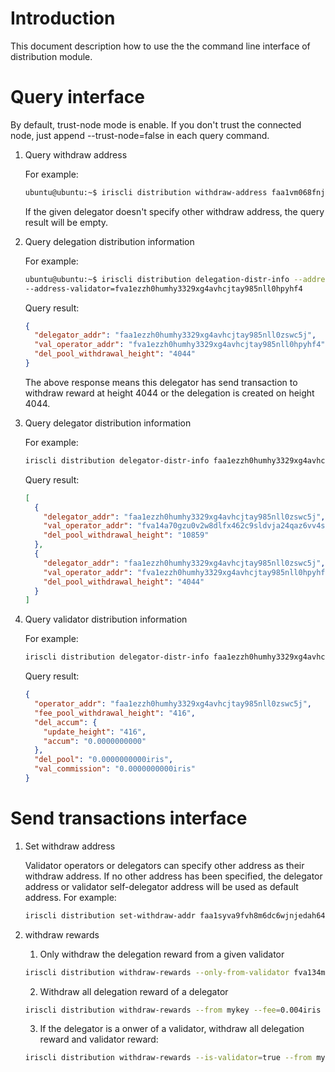 # Introduction 

This document description how to use the the command line interface of distribution module.

# Query interface

By default, trust-node mode is enable. If you don't trust the connected node, just append --trust-node=false in each query command.

1. Query withdraw address

    For example:
    ```bash
    ubuntu@ubuntu:~$ iriscli distribution withdraw-address faa1vm068fnjx28zv7k9kd9j85wrwhjn8vfsxfmcrz
    ```
    If the given delegator doesn't specify other withdraw address, the query result will be empty.

2. Query delegation distribution information

    For example:
    ```bash
    ubuntu@ubuntu:~$ iriscli distribution delegation-distr-info --address-delegator=faa1ezzh0humhy3329xg4avhcjtay985nll0zswc5j \
    --address-validator=fva1ezzh0humhy3329xg4avhcjtay985nll0hpyhf4
    ```
    Query result:
    ```json
    {
      "delegator_addr": "faa1ezzh0humhy3329xg4avhcjtay985nll0zswc5j",
      "val_operator_addr": "fva1ezzh0humhy3329xg4avhcjtay985nll0hpyhf4",
      "del_pool_withdrawal_height": "4044"
    }
    ```
    The above response means this delegator has send transaction to withdraw reward at height 4044 or the delegation is created on height 4044.

2. Query delegator distribution information

    For example: 
    ```bash
    iriscli distribution delegator-distr-info faa1ezzh0humhy3329xg4avhcjtay985nll0zswc5j
    ```
    Query result:
    ```json
    [
      {
        "delegator_addr": "faa1ezzh0humhy3329xg4avhcjtay985nll0zswc5j",
        "val_operator_addr": "fva14a70gzu0v2w8dlfx462c9sldvja24qaz6vv4sg",
        "del_pool_withdrawal_height": "10859"
      },
      {
        "delegator_addr": "faa1ezzh0humhy3329xg4avhcjtay985nll0zswc5j",
        "val_operator_addr": "fva1ezzh0humhy3329xg4avhcjtay985nll0hpyhf4",
        "del_pool_withdrawal_height": "4044"
      }
    ]
    ```

4. Query validator distribution information

    For example: 
    ```bash
    iriscli distribution delegator-distr-info faa1ezzh0humhy3329xg4avhcjtay985nll0zswc5j
    ```
    Query result:
    ```json
    {
      "operator_addr": "faa1ezzh0humhy3329xg4avhcjtay985nll0zswc5j",
      "fee_pool_withdrawal_height": "416",
      "del_accum": {
        "update_height": "416",
        "accum": "0.0000000000"
      },
      "del_pool": "0.0000000000iris",
      "val_commission": "0.0000000000iris"
    }
    ```

# Send transactions interface

1. Set withdraw address

    Validator operators or delegators can specify other address as their withdraw address. If no other address has been specified, the delegator address or validator self-delegator address will be used as default address.
    For example: 
    ```bash
    iriscli distribution set-withdraw-addr faa1syva9fvh8m6dc6wjnjedah64mmpq7rwwz6nj0k --from mykey --fee=0.004iris --chain-id=irishub-test
    ```
    
2. withdraw rewards 

    1. Only withdraw the delegation reward from a given validator
    ```bash
    iriscli distribution withdraw-rewards --only-from-validator fva134mhjjyyc7mehvaay0f3d4hj8qx3ee3w3eq5nq --from mykey --fee=0.004iris --chain-id=irishub-test
    ```
    2. Withdraw all delegation reward of a delegator
    ```bash
    iriscli distribution withdraw-rewards --from mykey --fee=0.004iris --chain-id=irishub-test
    ```
    3. If the delegator is a onwer of a validator, withdraw all delegation reward and validator reward:
    ```bash
    iriscli distribution withdraw-rewards --is-validator=true --from mykey --fee=0.004iris --chain-id=irishub-test
    ```